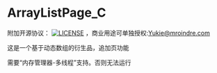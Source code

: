 # ArrayListPage_C

附加开源协议：
[![LICENSE](https://img.shields.io/badge/license-Anti%20996-blue.svg)](https://github.com/KagurazakaYukie/996-1.5/blob/master/996%E8%AE%B8%E5%8F%AF%E8%AF%81)
，商业用途可单独授权:Yukie@mroindre.com

这是一个基于动态数组的衍生品，追加页功能

需要“内存管理器-多线程”支持。否则无法运行
